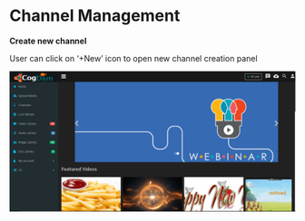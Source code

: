 # Channel Management

**Create new channel**

User can click on ‘+New’ icon to open new channel creation panel

![](../../../.gitbook/assets/image%20%2824%29.png)

